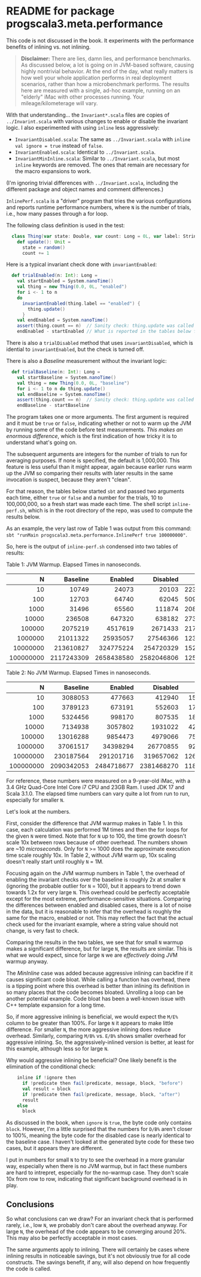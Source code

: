 # README for package progscala3.meta.performance

This code is not discussed in the book. It experiments with the performance benefits of inlining vs. not inlining. 

> **Disclaimer:** There are lies, damn lies, and performance benchmarks. As discussed below, a lot is going on in JVM-based software, causing highly nontrivial behavior. At the end of the day, what really matters is how well your whole application performs in real deployment scenarios, rather than how a microbenchmark performs. The results here are measured with a single, ad-hoc example, running on an "elderly" iMac with other processes running. Your mileage/kilometerage will vary.

With that understanding... the `Invariant*.scala` files are copies of `../Invarint.scala` with various changes to enable or disable the invariant logic. I also experimented with using `inline` less aggressively:

* `InvariantDisabled.scala`: The same as `../Invariant.scala` with `inline val ignore = true` instead of `false`.
* `InvariantEnabled.scala`: Identical to `../Invariant.scala`.
* `InvariantMinInline.scala`: Similar to `../Invariant.scala`, but most `inline` keywords are removed. The ones that remain are necessary for the macro expansions to work.

(I'm ignoring trivial differences with `../Invariant.scala`, including the different package and object names and comment differences.)

`InlinePerf.scala` is a "driver" program that tries the various configurations and reports runtime performance numbers, where `N` is the number of trials, i.e., how many passes through a for loop. 

The following class definition is used in the test:

```scala
  class Thing(var state: Double, var count: Long = 0L, var label: String):
    def update(): Unit = 
      state = random()
      count += 1
```

Here is a typical invariant check done with `invariantEnabled`:

```scala
  def trialEnabled(n: Int): Long =
    val startEnabled = System.nanoTime()
    val thing = new Thing(0.0, 0L, "enabled")
    for i <- 1 to n
    do
      invariantEnabled(thing.label == "enabled") {
        thing.update()
      }
    val endEnabled = System.nanoTime()
    assert(thing.count == n)  // Sanity check: thing.update was called and not optimized away.
    endEnabled - startEnabled // What is reported in the tables below for each N.
```

There is also a `trialDisabled` method that uses `invariantDisabled`, which is idential to `invariantEnabled`, but the check is turned off.

There is also a _Baseline_ measurement without the invariant logic:

```scala
  def trialBaseline(n: Int): Long =
    val startBaseline = System.nanoTime()
    val thing = new Thing(0.0, 0L, "baseline")
    for i <- 1 to n do thing.update()
    val endBaseline = System.nanoTime()
    assert(thing.count == n)  // Sanity check: thing.update was called and not optimized away.
    endBaseline - startBaseline

```

The program takes one or more arguments. The first argument is required and it must be `true` or `false`, indicating whether or not to warm up the JVM by running some of the code before test measurements. _This makes an enormous difference_, which is the first indication of how tricky it is to understand what's going on.

The subsequent arguments are integers for the number of trials to run for averaging purposes. If none is specified, the default is 1,000,000. This feature is less useful than it might appear, again because earlier runs warm up the JVM so comparing their results with later results in the same invocation is suspect, because they aren't "clean".

For that reason, the tables below started `sbt` and passed two arguments each time, either `true` or `false` and a number for the trials, 10 to 100,000,000, so a fresh start was made each time. The shell script `inline-perf.sh`, which is in the root directory of the repo, was used to compute the results below.

As an example, the very last row of Table 1 was output from this command: `sbt "runMain progscala3.meta.performance.InlinePerf true 100000000"`.

So, here is the output of `inline-perf.sh` condensed into two tables of results:


Table 1: JVM Warmup. Elapsed Times in nanoseconds.

|         N |   Baseline |    Enabled |   Disabled |     E/B% |     D/B% |     E/D% |  MinInline |     M/B% |     M/E% |
| --------: | ---------: | ---------: | ---------: | -------: | -------: | -------: | ---------: | -------: | -------: |
|        10 |      10749 |      24073 |      20103 |  223.96% |  187.02% |  119.75% |      34847 |  324.19% |  144.76% |
|       100 |      12703 |      64740 |      62045 |  509.64% |  488.43% |  104.34% |      91273 |  718.52% |  140.98% |
|      1000 |      31496 |      65560 |     111874 |  208.15% |  355.20% |   58.60% |     121797 |  386.71% |  185.78% |
|     10000 |     236508 |     647320 |     638182 |  273.70% |  269.84% |  101.43% |     745498 |  315.21% |  115.17% |
|    100000 |    2075219 |    4517619 |    2671433 |  217.69% |  128.73% |  169.11% |    3278139 |  157.97% |   72.56% |
|   1000000 |   21011322 |   25935057 |   27546366 |  123.43% |  131.10% |   94.15% |   30261666 |  144.03% |  116.68% |
|  10000000 |  213610827 |  324775224 |  254720329 |  152.04% |  119.25% |  127.50% |  312444240 |  146.27% |   96.20% |
| 100000000 | 2117243309 | 2658438580 | 2582046806 |  125.56% |  121.95% |  102.96% | 2737337076 |  129.29% |  102.97% |


Table 2: No JVM Warmup. Elapsed Times in nanoseconds.

|         N |   Baseline |    Enabled |   Disabled |     E/B% |     D/B% |     E/D% |  MinInline |     M/B% |     M/E% |
| --------: | ---------: | ---------: | ---------: | -------: | -------: | -------: | ---------: | -------: | -------: |
|        10 |    3088053 |     477663 |     412940 |   15.47% |   13.37% |  115.67% |    1457035 |   47.18% |  305.03% |
|       100 |    3789123 |     673191 |     552603 |   17.77% |   14.58% |  121.82% |    2005214 |   52.92% |  297.87% |
|      1000 |    5324456 |     998170 |     807535 |   18.75% |   15.17% |  123.61% |    2790328 |   52.41% |  279.54% |
|     10000 |    7134938 |    3057802 |    1931022 |   42.86% |   27.06% |  158.35% |    5968999 |   83.66% |  195.21% |
|    100000 |   13016288 |    9854473 |    4979066 |   75.71% |   38.25% |  197.92% |   10051488 |   77.22% |  102.00% |
|   1000000 |   37061517 |   34398294 |   26770855 |   92.81% |   72.23% |  128.49% |   33458185 |   90.28% |   97.27% |
|  10000000 |  230187564 |  291201716 |  319657062 |  126.51% |  138.87% |   91.10% |  223450022 |   97.07% |   76.73% |
| 100000000 | 2090342053 | 2484718677 | 2381468270 |  118.87% |  113.93% |  104.34% | 2150088896 |  102.86% |   86.53% |


For reference, these numbers were measured on a 9-year-old iMac, with a 3.4 GHz Quad-Core Intel Core i7 CPU and 23GB Ram. I used JDK 17 and Scala 3.1.0. The elapsed time numbers can vary quite a lot from run to run, especially for smaller `N`. 

Let's look at the numbers.  

First, consider the difference that JVM warmup makes in Table 1. In this case, each calculation was performed 1M times and then the for loops for the given `N` were timed. Note that for `N` up to 100, the time growth doesn't scale 10x between rows because of other overhead. The numbers shown are ~10 _microseconds_. Only for `N` >= 1000 does the approximate execution time scale roughly 10x. In Table 2, without JVM warm up, 10x scaling doesn't really start until roughly `N` = 1M.

Focusing again on the JVM warmup numbers in Table 1, the overhead of enabling the invariant checks over the baseline is roughly 2x at smaller `N` (ignoring the probable outlier for `N` = 100), but it appears to trend down towards 1.2x for very large `N`. This overhead could be perfectly acceptable except for the most extreme, performance-sensitive situations. Comparing the differences between enabled and disabled cases, there is a lot of noise in the data, but it is reasonable to infer that the overhead is roughly the same for the macro, enabled or not. This may reflect the fact that the actual check used for the invariant example, where a string value should not change, is very fast to check.

Comparing the results in the two tables, we see that for small `N` warmup makes a significant difference, but for large `N`, the results are similar. This is what we would expect, since for large `N` we are _effectively_ doing JVM warmup anyway.

The _MinInline_ case was added because aggressive inlining can backfire if it causes significant code bloat. While calling a function has overhead, there is a tipping point where this overhead is better than inlining its definition in so many places that the code becomes bloated. Unrolling a loop can be another potential example. Code bloat has been a well-known issue with C++ template expansion for a long time. 

So, if more aggressive inlining is beneficial, we would expect the `M/E%` column to be greater than 100%. For large `N` it appears to make little difference. For smaller `N`, the more aggressive inlining does reduce overhead. Similarly, comparing `M/B%` vs. `E/B%` shows smaller overhead for aggressive inlining. So, the aggressively-inlined version is better, at least for this example, although less so for large `N`.

Why would aggressive inlining be beneficial? One likely benefit is the elimination of the conditional check:

```scala
    inline if !ignore then
      if !predicate then fail(predicate, message, block, "before")
      val result = block
      if !predicate then fail(predicate, message, block, "after")
      result
    else
      block
```

As discussed in the book, when `ignore` is `true`, the byte code only contains `block`. However, I'm a little surprised that the numbers for `D/B%` aren't closer to 100%, meaning the byte code for the disabled case is nearly identical to the baseline case. I haven't looked at the generated byte code for these two cases, but it appears they are different.


I put in numbers for small `N` to try to see the overhead in a more granular way, especially when there is no JVM warmup, but in fact these numbers are hard to intrepret, especially for the no-warmup case. They don't scale 10x from row to row, indicating that significant background overhead is in play. 

## Conclusions

So what conclusions can we draw? For an invariant check that is performed rarely, i.e., low `N`, we probably don't care about the overhead anyway. For large `N`, the overhead of the code appears to be converging around 20%. This may also be perfectly acceptable in most cases.

The same arguments apply to inlining. There will certainly be cases where inlining results in noticeable savings, but it's not obviously true for all code constructs. The savings benefit, if any, will also depend on how frequently the code is called.
